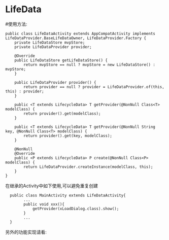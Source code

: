 # LifeData

#使用方法:

    public class LifeDataActivity extends AppCompatActivity implements LifeDataProvider.BaseLifeDataOwner, LifeDataProvider.Factory {
        private LifeDataStore mvpStore;
        private LifeDataProvider provider;

        @Override
        public LifeDataStore getLifeDataStore() {
            return mvpStore == null ? mvpStore = new LifeDataStore() : mvpStore;
        }
    
        public LifeDataProvider provider() {
            return provider == null ? provider = LifeDataProvider.of(this, this) : provider;
        }
    
        public <T extends LifecycleData> T getProvider(@NonNull Class<T> modelClass) {
            return provider().get(modelClass);
        }
    
        public <T extends LifecycleData> T getProvider(@NonNull String key, @NonNull Class<T> modelClass) {
            return provider().get(key, modelClass);
        }
    
        @NonNull
        @Override
        public <P extends LifecycleData> P create(@NonNull Class<P> modelClass) {
            return LifeDataProvider.createInstance(modelClass, this);
        }
    }
  
  在继承的Activity中如下使用,可以避免重复创建
  
      public class MainActivity extends LifeDataActivity{
            ...
            public void xxx(){
                getProvider(xLoadDialog.class).show();
            }
            ...
      }
      
另外的功能实现请看:
